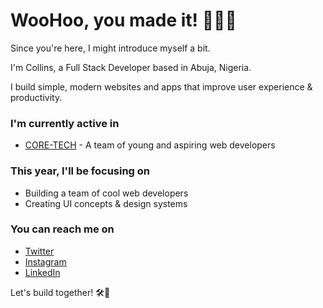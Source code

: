 # WooHoo, you made it! 🎉👏🤝

Since you're here, I might introduce myself a bit.

I'm Collins, a Full Stack Developer based in Abuja, Nigeria.

I build simple, modern websites and apps that improve user experience & productivity.


### I'm currently active in

* [CORE-TECH](https://github.com/coresystechng) - A team of young and aspiring web developers


### This year, I'll be focusing on

* Building a team of cool web developers
* Creating UI concepts & design systems

### You can reach me on

* [Twitter](https://www.twitter.com/clnsdzy)
* [Instagram](https://www.instagram.com/clnsdzy)
* [LinkedIn](https://www.linkedin.com/in/collins-okoroafor-60732b12a/y)

Let's build together! 🛠🚀 
